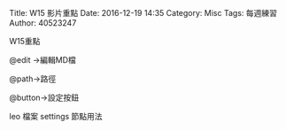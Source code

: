 Title: W15  影片重點
Date: 2016-12-19 14:35
Category: Misc
Tags: 每週練習
Author: 40523247



W15重點
<!-- PELICAN_END_SUMMARY -->

@edit ->編輯MD檔

 @path->路徑
 
 @button->設定按鈕


leo 檔案 settings 節點用法



